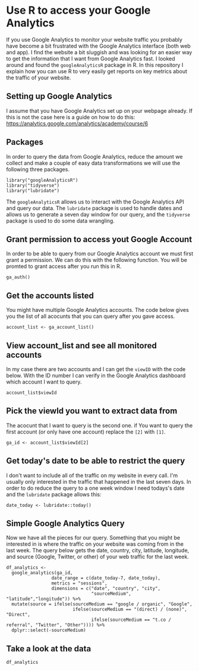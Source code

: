 # Use R to access your Google Analytics 

If you use Google Analytics to monitor your website traffic you probably have become a bit frustrated with the Google Analytics interface (both web and app). I find the website a bit sluggish and was looking for an easier way to get the information that I want from Google Analytics fast. I looked around and found the `googleAnalyticsR` package in R. In this repository I explain how you can use R to very easily get reports on key metrics about the traffic of your website. 

## Setting up Google Analytics 
I assume that you have Google Analytics set up on your webpage already. If this is not the case here is a guide on how to do this: https://analytics.google.com/analytics/academy/course/6

## Packages

In order to query the data from Google Analytics, reduce the amount we collect and make a couple of easy data transformations we will use the following three packages. 

```
library("googleAnalyticsR")
library("tidyverse")
library("lubridate")
```
The `googleAnalyticsR` allows us to interact with the Google Analytics API and query our data. The `lubridate` package is used to handle dates and allows us to generate a seven day window for our query, and the `tidyverse` package is used to do some data wrangling. 

## Grant permission to access yout Google Account

In order to be able to query from our Google Analytics account we must first grant a permission. We can do this with the following function. You will be promted to grant access after you run this in R. 

```
ga_auth()
```

## Get the accounts listed

You might have multiple Google Analytics accounts. The code below gives you the list of all acocunts that you can query after you gave access. 
```
account_list <- ga_account_list()
```
## View account_list and see all monitored accounts

In my case there are two accounts and I can get the `viewID` with the code below. With the ID number I can verify in the Google Analytics dashboard which account I want to query. 

```
account_list$viewId
```

##  Pick the viewId you want to extract data from

The acocunt that I want to query is the second one. if You want to query the first account (or only have one account) replace the `[2]` with `[1]`.

```
ga_id <- account_list$viewId[2]
```

## Get today's date to be able to restrict the query

I don't want to include all of the traffic on my website in every call. I'm usually only interested in the traffic that happened in the last seven days. In order to do reduce the query to a one week window I need todays's date and the `lubridate` package allows this:

```
date_today <- lubridate::today()
```

## Simple Google Analytics Query

Now we have all the pieces for our query. Something that you might be interested in is where the traffic on your website was coming from in the last week. The query below gets the date, country, city, latitude, longitude, and source (Google, Twitter, or other) of your web traffic for the last week. 

```
df_analytics <-
  google_analytics(ga_id,
                 date_range = c(date_today-7, date_today),
                 metrics = "sessions", 
                 dimensions = c("date", "country", "city",
                                "sourceMedium", "latitude","longitude")) %>% 
  mutate(source = ifelse(sourceMedium == "google / organic", "Google", 
                         ifelse(sourceMedium == "(direct) / (none)", "Direct",
                                ifelse(sourceMedium == "t.co / referral", "Twitter", "Other")))) %>% 
  dplyr::select(-sourceMedium)
```                 

## Take a look at the data
```
df_analytics
```
